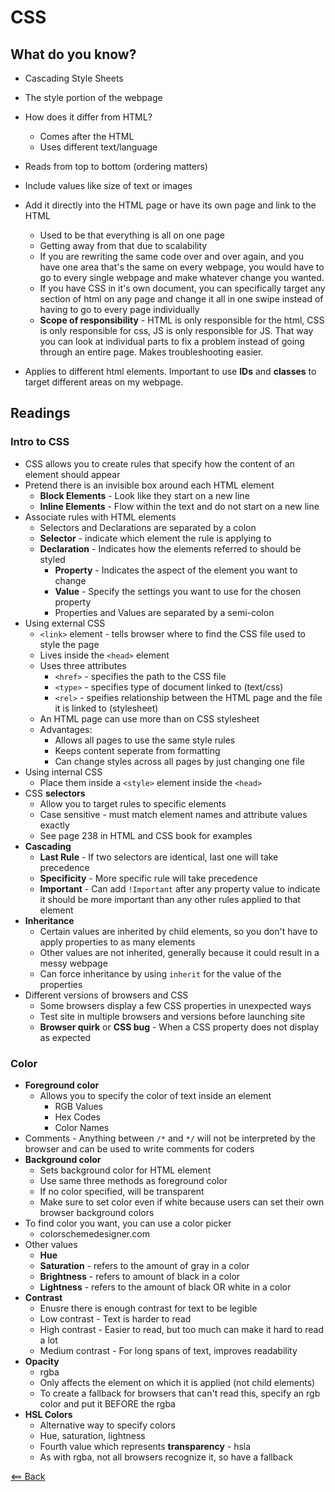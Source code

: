 # CSS

## What do you know?

- Cascading Style Sheets
- The style portion of the webpage
- How does it differ from HTML?
    - Comes after the HTML
    - Uses different text/language
- Reads from top to bottom (ordering matters)
- Include values like size of text or images
- Add it directly into the HTML page or have its own page and link to the HTML
    - Used to be that everything is all on one page
    - Getting away from that due to scalability 
    - If you are rewriting the same code over and over again, and you have one area that's the same on every webpage, you would have to go to every single webpage and make whatever change you wanted. 
    - If you have CSS in it's own document, you can specifically target any section of html on any page and change it all in one swipe instead of having to go to every page individually
    - **Scope of responsibility** - HTML is only responsible for the html, CSS is only responsible for css, JS is only responsible for JS. That way you can look at individual parts to fix a problem instead of going through an entire page. Makes troubleshooting easier.

- Applies to different html elements. Important to use **IDs** and **classes** to target different areas on my webpage.

## Readings

### Intro to CSS

- CSS allows you to create rules that specify how the content of an element should appear
- Pretend there is an invisible box around each HTML element
    - **Block Elements** - Look like they start on a new line
    - **Inline Elements** - Flow within the text and do not start on a new line
- Associate rules with HTML elements
    - Selectors and Declarations are separated by a colon
    - **Selector** - indicate which element the rule is applying to
    - **Declaration** - Indicates how the elements referred to should be styled
        - **Property** - Indicates the aspect of the element you want to change
        - **Value** - Specify the settings you want to use for the chosen property
        - Properties and Values are separated by a semi-colon
- Using external CSS
    - `<link>` element - tells browser where to find the CSS file used to style the page
    - Lives inside the `<head>` element
    - Uses three attributes
        - `<href>` - specifies the path to the CSS file
        - `<type>` - specifies type of document linked to (text/css)
        - `<rel>` - speifies relationship between the HTML page and the file it is linked to (stylesheet)
    - An HTML page can use more than on CSS stylesheet
    - Advantages:
        - Allows all pages to use the same style rules
        - Keeps content seperate from formatting
        - Can change styles across all pages by just changing one file
- Using internal CSS
    - Place them inside a `<style>` element inside the `<head>` 
- CSS **selectors**
    - Allow you to target rules to specific elements
    - Case sensitive - must match element names and attribute values exactly
    - See page 238 in HTML and CSS book for examples
- **Cascading**
    - **Last Rule** - If two selectors are identical, last one will take precedence
    - **Specificity** - More specific rule will take precedence
    - **Important** - Can add `!Important` after any property value to indicate it should be more important than any other rules applied to that element
- **Inheritance**
    - Certain values are inherited by child elements, so you don't have to apply properties to as many elements
    - Other values are not inherited, generally because it could result in a messy webpage
    - Can force inheritance by using `inherit` for the value of the properties
- Different versions of browsers and CSS
    - Some browsers display a few CSS properties in unexpected ways
    - Test site in multiple browsers and versions before launching site
    - **Browser quirk** or **CSS bug** - When a CSS property does not display as expected

### Color
- **Foreground color**
    - Allows you to specify the color of text inside an element
        - RGB Values
        - Hex Codes
        - Color Names
- Comments - Anything between `/*` and `*/` will not be interpreted by the browser and can be used to write comments for coders
- **Background color**
    - Sets background color for HTML element
    - Use same three methods as foreground color
    - If no color specified, will be transparent
    - Make sure to set color even if white because users can set their own browser background colors
- To find color you want, you can use a color picker
    - colorschemedesigner.com
- Other values
    - **Hue**
    - **Saturation** - refers to the amount of gray in a color
    - **Brightness** - refers to amount of black in a color
    - **Lightness** - refers to the amount of black OR white in a color
- **Contrast**
    - Enusre there is enough contrast for text to be legible
    - Low contrast - Text is harder to read
    - High contrast - Easier to read, but too much can make it hard to read a lot
    - Medium contrast - For long spans of text, improves readability
- **Opacity**
    - rgba
    - Only affects the element on which it is applied (not child elements)
    - To create a fallback for browsers that can't read this, specify an rgb color and put it BEFORE the rgba
- **HSL Colors**
    - Alternative way to specify colors
    - Hue, saturation, lightness
    - Fourth value which represents **transparency** - hsla
    - As with rgba, not all browsers recognize it, so have a fallback

[<== Back](README.md)